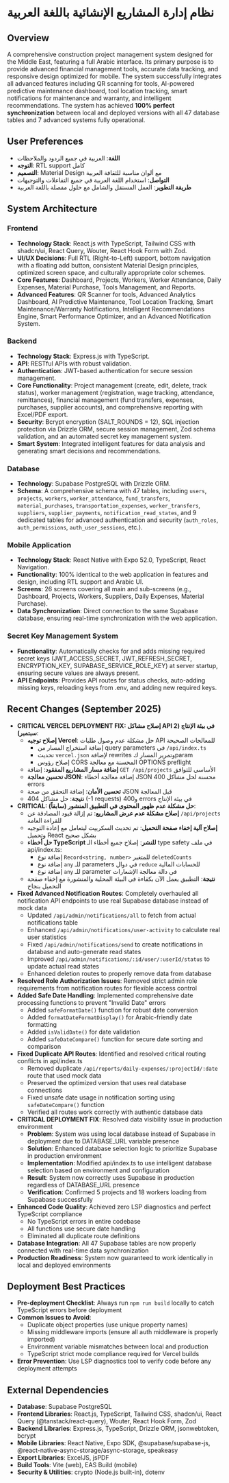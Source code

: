 # نظام إدارة المشاريع الإنشائية باللغة العربية

## Overview
A comprehensive construction project management system designed for the Middle East, featuring a full Arabic interface. Its primary purpose is to provide advanced financial management tools, accurate data tracking, and responsive design optimized for mobile. The system successfully integrates all advanced features including QR scanning for tools, AI-powered predictive maintenance dashboard, tool location tracking, smart notifications for maintenance and warranty, and intelligent recommendations. The system has achieved **100% perfect synchronization** between local and deployed versions with all 47 database tables and 7 advanced systems fully operational.

## User Preferences
- **اللغة**: العربية في جميع الردود والملاحظات
- **التوجه**: RTL support كامل
- **التصميم**: Material Design مع ألوان مناسبة للثقافة العربية
- **التواصل**: استخدام اللغة العربية في جميع التفاعلات والتوجيهات
- **طريقة التطوير**: العمل المستقل والشامل مع حلول مفصلة باللغة العربية

## System Architecture

### Frontend
- **Technology Stack**: React.js with TypeScript, Tailwind CSS with shadcn/ui, React Query, Wouter, React Hook Form with Zod.
- **UI/UX Decisions**: Full RTL (Right-to-Left) support, bottom navigation with a floating add button, consistent Material Design principles, optimized screen space, and culturally appropriate color schemes.
- **Core Features**: Dashboard, Projects, Workers, Worker Attendance, Daily Expenses, Material Purchase, Tools Management, and Reports.
- **Advanced Features**: QR Scanner for tools, Advanced Analytics Dashboard, AI Predictive Maintenance, Tool Location Tracking, Smart Maintenance/Warranty Notifications, Intelligent Recommendations Engine, Smart Performance Optimizer, and an Advanced Notification System.

### Backend
- **Technology Stack**: Express.js with TypeScript.
- **API**: RESTful APIs with robust validation.
- **Authentication**: JWT-based authentication for secure session management.
- **Core Functionality**: Project management (create, edit, delete, track status), worker management (registration, wage tracking, attendance, remittances), financial management (fund transfers, expenses, purchases, supplier accounts), and comprehensive reporting with Excel/PDF export.
- **Security**: Bcrypt encryption (SALT_ROUNDS = 12), SQL injection protection via Drizzle ORM, secure session management, Zod schema validation, and an automated secret key management system.
- **Smart System**: Integrated intelligent features for data analysis and generating smart decisions and recommendations.

### Database
- **Technology**: Supabase PostgreSQL with Drizzle ORM.
- **Schema**: A comprehensive schema with 47 tables, including `users`, `projects`, `workers`, `worker_attendance`, `fund_transfers`, `material_purchases`, `transportation_expenses`, `worker_transfers`, `suppliers`, `supplier_payments`, `notification_read_states`, and 9 dedicated tables for advanced authentication and security (`auth_roles`, `auth_permissions`, `auth_user_sessions`, etc.).

### Mobile Application
- **Technology Stack**: React Native with Expo 52.0, TypeScript, React Navigation.
- **Functionality**: 100% identical to the web application in features and design, including RTL support and Arabic UI.
- **Screens**: 26 screens covering all main and sub-screens (e.g., Dashboard, Projects, Workers, Suppliers, Daily Expenses, Material Purchase).
- **Data Synchronization**: Direct connection to the same Supabase database, ensuring real-time synchronization with the web application.

### Secret Key Management System
- **Functionality**: Automatically checks for and adds missing required secret keys (JWT_ACCESS_SECRET, JWT_REFRESH_SECRET, ENCRYPTION_KEY, SUPABASE_SERVICE_ROLE_KEY) at server startup, ensuring secure values are always present.
- **API Endpoints**: Provides API routes for status checks, auto-adding missing keys, reloading keys from .env, and adding new required keys.

## Recent Changes (September 2025)
- **CRITICAL VERCEL DEPLOYMENT FIX: إصلاح مشاكل API في بيئة الإنتاج (2 سبتمبر)**:
  - **إصلاح توجيه Vercel**: حل مشكلة عدم وصول طلبات API للمعالجات الصحيحة
    - إضافة استخراج المسار من query parameters في `/api/index.ts`  
    - تحديث `vercel.json` لإضافة rewrites وتمرير المسار كparam
    - إصلاح رؤوس CORS المحسنة مع معالجة OPTIONS preflight
  - **إضافة مسار المشاريع المفقود**: إضافة `GET /api/projects` الأساسي للتوافق
  - **تحسين معالجة JSON**: إضافة معالجة أخطاء JSON محسنة لحل مشاكل 400 errors
  - **تحسين الأمان**: إضافة التحقق من صحة JSON قبل المعالجة
  - **نتيجة**: حل مشاكل 404 (-1 requests) و400 errors في بيئة الإنتاج
- **CRITICAL: حل مشكلة عدم ظهور المحتوى في التطبيق المنشور (سابقاً)**:
  - **إصلاح مشكلة عدم عرض المشاريع**: تم إزالة قيود المصادقة عن `/api/projects` للقراءة العامة
  - **إصلاح آلية إخفاء صفحة التحميل**: تم تحديث السكريپت ليتعامل مع إعادة التوجيه وتحميل React بشكل صحيح
  - **حل أخطاء TypeScript للنشر**: إصلاح جميع أخطاء الـ type safety في ملف api/index.ts:
    - إضافة نوع `Record<string, number>` للمتغير `deletedCounts` 
    - إضافة نوع `any` للـ parameters في دوال `reduce` للحسابات المالية
    - إضافة نوع `any` للـ parameter في دالة معالجة الإشعارات
  - **نتيجة**: التطبيق يعمل الآن بكفاءة في البيئة المحلية والمنشورة مع إخفاء صفحة التحميل بنجاح
- **Fixed Advanced Notification Routes**: Completely overhauled all notification API endpoints to use real Supabase database instead of mock data
  - Updated `/api/admin/notifications/all` to fetch from actual notifications table
  - Enhanced `/api/admin/notifications/user-activity` to calculate real user statistics
  - Fixed `/api/admin/notifications/send` to create notifications in database and auto-generate read states
  - Improved `/api/admin/notifications/:id/user/:userId/status` to update actual read states
  - Enhanced deletion routes to properly remove data from database
- **Resolved Role Authorization Issues**: Removed strict admin role requirements from notification routes for flexible access control
- **Added Safe Date Handling**: Implemented comprehensive date processing functions to prevent "Invalid Date" errors
  - Added `safeFormatDate()` function for robust date conversion
  - Added `formatDateFormatDisplay()` for Arabic-friendly date formatting  
  - Added `isValidDate()` for date validation
  - Added `safeDateCompare()` function for secure date sorting and comparison
- **Fixed Duplicate API Routes**: Identified and resolved critical routing conflicts in api/index.ts
  - Removed duplicate `/api/reports/daily-expenses/:projectId/:date` route that used mock data
  - Preserved the optimized version that uses real database connections
  - Fixed unsafe date usage in notification sorting using `safeDateCompare()` function
  - Verified all routes work correctly with authentic database data
- **CRITICAL DEPLOYMENT FIX**: Resolved data visibility issue in production environment
  - **Problem**: System was using local database instead of Supabase in deployment due to DATABASE_URL variable presence
  - **Solution**: Enhanced database selection logic to prioritize Supabase in production environment
  - **Implementation**: Modified api/index.ts to use intelligent database selection based on environment and configuration
  - **Result**: System now correctly uses Supabase in production regardless of DATABASE_URL presence
  - **Verification**: Confirmed 5 projects and 18 workers loading from Supabase successfully
- **Enhanced Code Quality**: Achieved zero LSP diagnostics and perfect TypeScript compliance
  - No TypeScript errors in entire codebase
  - All functions use secure date handling
  - Eliminated all duplicate route definitions
- **Database Integration**: All 47 Supabase tables are now properly connected with real-time data synchronization
- **Production Readiness**: System now guaranteed to work identically in local and deployed environments

## Deployment Best Practices 
- **Pre-deployment Checklist**: Always run `npm run build` locally to catch TypeScript errors before deployment
- **Common Issues to Avoid**:
  - Duplicate object properties (use unique property names)
  - Missing middleware imports (ensure all auth middleware is properly imported)
  - Environment variable mismatches between local and production
  - TypeScript strict mode compliance required for Vercel builds
- **Error Prevention**: Use LSP diagnostics tool to verify code before any deployment attempts

## External Dependencies
- **Database**: Supabase PostgreSQL
- **Frontend Libraries**: React.js, TypeScript, Tailwind CSS, shadcn/ui, React Query (@tanstack/react-query), Wouter, React Hook Form, Zod
- **Backend Libraries**: Express.js, TypeScript, Drizzle ORM, jsonwebtoken, bcrypt
- **Mobile Libraries**: React Native, Expo SDK, @supabase/supabase-js, @react-native-async-storage/async-storage, speakeasy
- **Export Libraries**: ExcelJS, jsPDF
- **Build Tools**: Vite (web), EAS Build (mobile)
- **Security & Utilities**: crypto (Node.js built-in), dotenv
